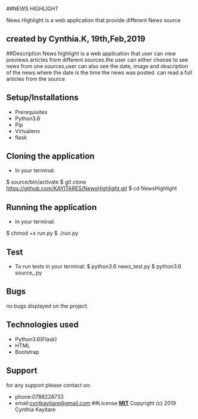 ##NEWS HIGHLIGHT

News Highlight is a  web application that provide different News source

## created by Cynthia.K, 19th,Feb,2019

##Description 
News highlight is a web application  that user can view previews articles from different sources.the user can either choose to see news from one sources,user can also see the date, image and description of the news.where the date is the time the news was posted. can read a full articles from the source

## Setup/Installations
* Prerequisites
* Python3.6
* Pip
* Virtualenv
* flask
## Cloning the application
* In your terminal: 

$ source/bin/activate $ git clone https://github.com/KAYITARES/NewsHighlight.git
$ cd NewsHighlight

## Running the application
* In your terminal:

$ chmod +x run.py
$ ./run.py

## Test
* To run tests in your terminal:
$ python3.6 newz_test.py
$ python3.6 source_.py
## Bugs
no bugs displayed on the project.

## Technologies used
* Python3.6(Flask)
* HTML
* Bootstrap

## Support
for any support please contact on:
* phone:0788228733
* email:cyntkayitare@gmail.com
##License
**[MIT](http://choosealicense.com/license/mit/)**  Copyright (c) 2019 Cynthia Kayitare


